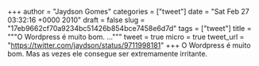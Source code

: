 
+++
author = "Jaydson Gomes"
categories = ["tweet"]
date = "Sat Feb 27 03:32:16 +0000 2010"
draft = false
slug = "17eb9662cf70a9234bc51426b854bce7458e6d7d"
tags = ["tweet"]
title = """O Wordpress é muito bom. ..."""
tweet = true
micro = true
tweet_url = "https://twitter.com/jaydson/status/9711998181"
+++
O Wordpress é muito bom. Mas as vezes ele consegue ser extremamente irritante.
